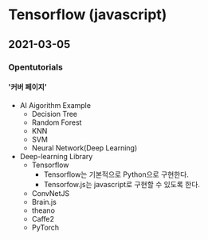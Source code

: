 # Tensorflow (javascript)

## 2021-03-05
### Opentutorials
#### '커버 페이지'
* AI Aigorithm Example
    - Decision Tree
    - Random Forest
    - KNN
    - SVM
    - Neural Network(Deep Learning)
* Deep-learning Library
    - Tensorflow
        - Tensorflow는 기본적으로 Python으로 구현한다.
        - Tensorfow.js는 javascript로 구현할 수 있도록 한다.
    - ConvNetJS
    - Brain.js
    - theano
    - Caffe2
    - PyTorch